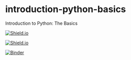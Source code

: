# introduction-python-basics
Introduction to Python: The Basics

[![Shield.io](https://img.shields.io/badge/link-source-blue)](https://github.com/HamPUG/meetings/tree/master/2020/2020-03-09/ldo)

[![Shield.io](https://img.shields.io/badge/link-download-blue)](Python%20Intro%20Talk.ipynb)

[![Binder](https://mybinder.org/badge_logo.svg)](https://mybinder.org/v2/gh/python-bites/introduction-python-basics/HEAD)


